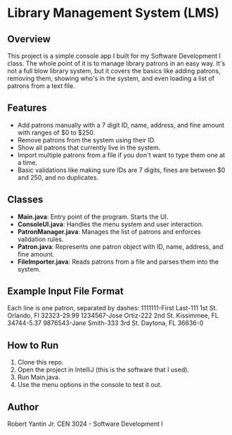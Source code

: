 # Library Management System (LMS)

## Overview
This project is a simple console app I built for my Software Development
I class.  The whole point of it is to manage library patrons in an easy
way.  It's not a full blow library system, but it covers the basics like
adding patrons, removing them, showing who's in the system, and even loading
a list of patrons from a text file.

## Features
- Add patrons manually with a 7 digit ID, name, address, and fine amount with ranges of $0 to $250.
- Remove patrons from the system using their ID.
- Show all patrons that currently live in the system.
- Import multiple patrons from a file if you don't want to type them one at a time.
- Basic validations like making sure IDs are 7 digits, fines are between $0 and 250, and no duplicates.

## Classes
- **Main.java**: Entry point of the program.  Starts the UI.
- **ConsoleUI.java**: Handles the menu system and user interaction.
- **PatronManager.java**: Manages the list of patrons and enforces validation rules.
- **Patron.java**: Represents one patron object with ID, name, address, and fine amount.
- **FileImporter.java**: Reads patrons from a file and parses them into the system.

## Example Input File Format
Each line is one patron, separated by dashes:
1111111-First Last-111 1st St. Orlando, Fl 32323-29.99
1234567-Jose Ortiz-222 2nd St. Kissimmee, FL 34744-5.37
9876543-Jane Smith-333 3rd St. Daytona, FL 36636-0

## How to Run
1. Clone this repo.
2. Open the project in IntelliJ (this is the software that I used).
3. Run Main.java.
4. Use the menu options in the console to test it out.

## Author
Robert Yantin Jr.
CEN 3024 - Software Development I